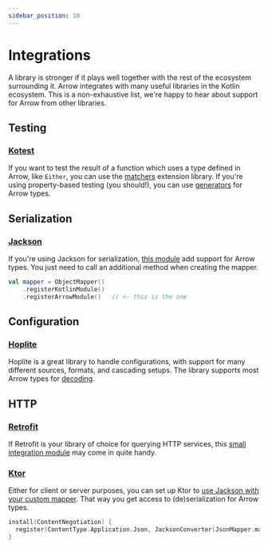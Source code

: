 ```yaml
---
sidebar_position: 10
---
```


# Integrations

A library is stronger if it plays well together with the rest of the ecosystem 
surrounding it. Arrow integrates with many useful libraries in the Kotlin
ecosystem. This is a non-exhaustive list, we're happy to hear about support for
Arrow from other libraries.

## Testing

### [Kotest](https://kotest.io/)

If you want to test the result of a function which uses a type defined in Arrow,
like `Either`, you can use the [matchers](https://kotest.io/docs/assertions/arrow.html)
extension library. If you're using property-based testing (you should!), you can
use [generators](https://kotest.io/docs/proptest/property-test-generators-arrow.html)
for Arrow types.

## Serialization

### [Jackson](https://github.com/FasterXML/jackson)

If you're using Jackson for serialization, [this module](https://github.com/arrow-kt/arrow-integrations#jackson-module)
add support for Arrow types. You just need to call an additional method when
creating the mapper.

```kotlin
val mapper = ObjectMapper()
    .registerKotlinModule()
    .registerArrowModule()   // <- this is the one
```

## Configuration

### [Hoplite](https://github.com/sksamuel/hoplite)

Hoplite is a great library to handle configurations, with support for many
different sources, formats, and cascading setups. The library supports most
Arrow types for [decoding](https://github.com/sksamuel/hoplite#decoders).

## HTTP

### [Retrofit](https://square.github.io/retrofit/)

If Retrofit is your library of choice for querying HTTP services, this
[small integration module](https://github.com/arrow-kt/arrow/tree/main/arrow-libs/core/arrow-core-retrofit)
may come in quite handy.

### [Ktor](https://ktor.io/)

Either for client or server purposes, you can set up Ktor to [use Jackson
with your custom mapper](https://github.com/arrow-kt/arrow-integrations#ktor).
That way you get access to (de)serialization for Arrow types.

```kotlin
install(ContentNegotiation) {
  register(ContentType.Application.Json, JacksonConverter(JsonMapper.mapper))
}
```

